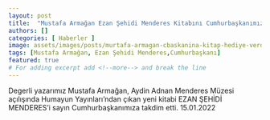 ```yaml
---
layout: post
title:  "Mustafa Armağan Ezan Şehidi Menderes Kitabını Cumhurbaşkanımıza Takdim Etti"
authors: []
categories: [ Haberler ]
image: assets/images/posts/murtafa-armagan-cbaskanina-kitap-hediye-verdi.jpg
tags: [Mustafa Armağan, Ezan Şehidi Menderes,Cumhurbaşkanı]
featured: true
# For adding excerpt add <!--more--> and break the line
---
```

Degerli yazarımız Mustafa Armağan, Aydin Adnan Menderes Müzesi açılışında Humayun Yayınları’ndan çıkan yeni kitabi EZAN ŞEHİDİ MENDERES’i sayın Cumhurbaşkanımıza takdim etti. 15.01.2022
